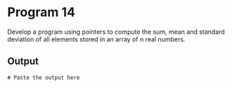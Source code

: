 # Program 14

Develop a program using pointers to compute the sum, mean and standard deviation of all elements stored in an array of n real numbers.

## Output

```shell
# Paste the output here
```
